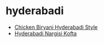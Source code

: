 # hyderabadi

 * [Chicken Biryani Hyderabadi Style](../index/c/chicken-biryani-hyderabadi-style.json)
 * [Hyderabadi Nargisi Kofta](../index/h/hyderabadi-nargisi-kofta.json)
